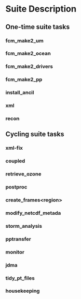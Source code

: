 # Suite Description
## One-time suite tasks
### fcm_make2_um
### fcm_make2_ocean
### fcm_make2_drivers
### fcm_make2_pp
### install_ancil
### xml
### recon
## Cycling suite tasks
### xml-fix
### coupled
### retrieve_ozone
### postproc
### create_frames\<region\>
### modify_netcdf_metada
### storm_analysis
### pptransfer
### monitor
### jdma
### tidy_pt_files
### housekeeping
